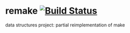 # remake [![Build Status](https://travis-ci.org/DanielKerrigan/remake.svg?branch=master)](https://travis-ci.org/DanielKerrigan/remake)
data structures project: partial reimplementation of make
